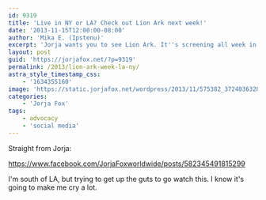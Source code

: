 ```yaml
---
id: 9319
title: 'Live in NY or LA? Check out Lion Ark next week!'
date: '2013-11-15T12:00:00-08:00'
author: 'Mika E. (Ipstenu)'
excerpt: 'Jorja wants you to see Lion Ark. It''s screening all week in LA and New York.'
layout: post
guid: 'https://jorjafox.net/?p=9319'
permalink: /2013/lion-ark-week-la-ny/
astra_style_timestamp_css:
    - '1634355160'
image: 'https://static.jorjafox.net/wordpress/2013/11/575382_372403632894349_140679101_n.jpg'
categories:
    - 'Jorja Fox'
tags:
    - advocacy
    - 'social media'
---
```


Straight from Jorja:

https://www.facebook.com/JorjaFoxworldwide/posts/582345491815299

I'm south of LA, but trying to get up the guts to go watch this. I know it's going to make me cry a lot.